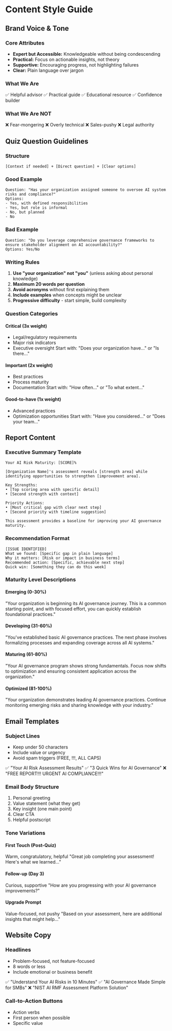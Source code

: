 # Content Style Guide

## Brand Voice & Tone

### Core Attributes
- **Expert but Accessible:** Knowledgeable without being condescending
- **Practical:** Focus on actionable insights, not theory
- **Supportive:** Encouraging progress, not highlighting failures
- **Clear:** Plain language over jargon

### What We Are
✅ Helpful advisor
✅ Practical guide
✅ Educational resource
✅ Confidence builder

### What We Are NOT
❌ Fear-mongering
❌ Overly technical
❌ Sales-pushy
❌ Legal authority

## Quiz Question Guidelines

### Structure
```
[Context if needed] + [Direct question] + [Clear options]
```

### Good Example
```
Question: "Has your organization assigned someone to oversee AI system risks and compliance?"
Options: 
- Yes, with defined responsibilities
- Yes, but role is informal
- No, but planned
- No
```

### Bad Example
```
Question: "Do you leverage comprehensive governance frameworks to ensure stakeholder alignment on AI accountability?"
Options: Yes/No
```

### Writing Rules
1. **Use "your organization" not "you"** (unless asking about personal knowledge)
2. **Maximum 20 words per question**
3. **Avoid acronyms** without first explaining them
4. **Include examples** when concepts might be unclear
5. **Progressive difficulty** - start simple, build complexity

### Question Categories

#### Critical (3x weight)
- Legal/regulatory requirements
- Major risk indicators
- Executive oversight
Start with: "Does your organization have..." or "Is there..."

#### Important (2x weight)  
- Best practices
- Process maturity
- Documentation
Start with: "How often..." or "To what extent..."

#### Good-to-have (1x weight)
- Advanced practices
- Optimization opportunities
Start with: "Have you considered..." or "Does your team..."

## Report Content

### Executive Summary Template
```
Your AI Risk Maturity: [SCORE]%

[Organization Name]'s assessment reveals [strength area] while identifying opportunities to strengthen [improvement area]. 

Key Strengths:
• [Top scoring area with specific detail]
• [Second strength with context]

Priority Actions:
• [Most critical gap with clear next step]
• [Second priority with timeline suggestion]

This assessment provides a baseline for improving your AI governance maturity.
```

### Recommendation Format
```
[ISSUE IDENTIFIED]
What we found: [Specific gap in plain language]
Why it matters: [Risk or impact in business terms]
Recommended action: [Specific, achievable next step]
Quick win: [Something they can do this week]
```

### Maturity Level Descriptions

#### Emerging (0-30%)
"Your organization is beginning its AI governance journey. This is a common starting point, and with focused effort, you can quickly establish foundational practices."

#### Developing (31-60%)
"You've established basic AI governance practices. The next phase involves formalizing processes and expanding coverage across all AI systems."

#### Maturing (61-80%)
"Your AI governance program shows strong fundamentals. Focus now shifts to optimization and ensuring consistent application across the organization."

#### Optimized (81-100%)
"Your organization demonstrates leading AI governance practices. Continue monitoring emerging risks and sharing knowledge with your industry."

## Email Templates

### Subject Lines
- Keep under 50 characters
- Include value or urgency
- Avoid spam triggers (FREE, !!!, ALL CAPS)

✅ "Your AI Risk Assessment Results"
✅ "3 Quick Wins for AI Governance"
❌ "FREE REPORT!!! URGENT AI COMPLIANCE!!!"

### Email Body Structure
1. Personal greeting
2. Value statement (what they get)
3. Key insight (one main point)
4. Clear CTA
5. Helpful postscript

### Tone Variations

#### First Touch (Post-Quiz)
Warm, congratulatory, helpful
"Great job completing your assessment! Here's what we learned..."

#### Follow-up (Day 3)
Curious, supportive
"How are you progressing with your AI governance improvements?"

#### Upgrade Prompt
Value-focused, not pushy
"Based on your assessment, here are additional insights that might help..."

## Website Copy

### Headlines
- Problem-focused, not feature-focused
- 8 words or less
- Include emotional or business benefit

✅ "Understand Your AI Risks in 10 Minutes"
✅ "AI Governance Made Simple for SMBs"
❌ "NIST AI RMF Assessment Platform Solution"

### Call-to-Action Buttons
- Action verbs
- First person when possible
- Specific value